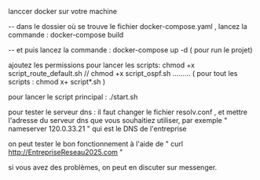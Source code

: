 lanccer docker sur votre machine


-- dans le dossier où se trouve le fichier docker-compose.yaml , lancez la commande : docker-compose build



-- et puis lancez la commande : docker-compose up -d  ( pour run le projet)


ajoutez les permissions pour lancer les scripts: chmod +x script_route_default.sh //  chmod +x script_ospf.sh ......... ( pour tout les scripts : chmod x+ script*.sh )

pour lancer le script principal : ./start.sh


pour tester le serveur dns : il faut changer le fichier resolv.conf , et mettre l'adresse du serveur dns que vous souhaitiez utiliser,
par exemple " nameserver 120.0.33.21 " qui est le DNS de l'entreprise

on peut tester le bon fonctionnement à l'aide de " curl http://EntrepriseReseau2025.com "

si vous avez des problèmes, on peut en discuter sur messenger.
